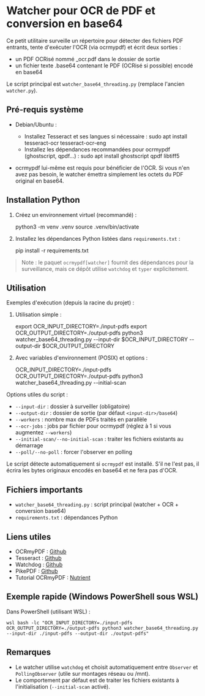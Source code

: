# Watcher pour OCR de PDF et conversion en base64

Ce petit utilitaire surveille un répertoire pour détecter des fichiers PDF entrants, tente d'exécuter l'OCR (via ocrmypdf) et écrit deux sorties :

- un PDF OCRisé nommé <nom>_ocr.pdf dans le dossier de sortie
- un fichier texte <nom>.base64 contenant le PDF (OCRisé si possible) encodé en base64

Le script principal est `watcher_base64_threading.py` (remplace l'ancien `watcher.py`).

## Pré-requis système

- Debian/Ubuntu :
  - Installez Tesseract et ses langues si nécessaire :
	 sudo apt install tesseract-ocr tesseract-ocr-eng
  - Installez les dépendances recommandées pour ocrmypdf (ghostscript, qpdf...) :
	 sudo apt install ghostscript qpdf libtiff5

- ocrmypdf lui-même est requis pour bénéficier de l'OCR. Si vous n'en avez pas besoin, le watcher émettra simplement les octets du PDF original en base64.

## Installation Python

1. Créez un environnement virtuel (recommandé) :

	python3 -m venv .venv
	source .venv/bin/activate

2. Installez les dépendances Python listées dans `requirements.txt` :

	pip install -r requirements.txt

> Note : le paquet `ocrmypdf[watcher]` fournit des dépendances pour la surveillance, mais ce dépôt utilise `watchdog` et `typer` explicitement.

## Utilisation

Exemples d'exécution (depuis la racine du projet) :

1) Utilisation simple :

	export OCR_INPUT_DIRECTORY=./input-pdfs
	export OCR_OUTPUT_DIRECTORY=./output-pdfs
	python3 watcher_base64_threading.py --input-dir $OCR_INPUT_DIRECTORY --output-dir $OCR_OUTPUT_DIRECTORY

2) Avec variables d'environnement (POSIX) et options :

	OCR_INPUT_DIRECTORY=./input-pdfs OCR_OUTPUT_DIRECTORY=./output-pdfs python3 watcher_base64_threading.py --initial-scan

Options utiles du script :

- `--input-dir` : dossier à surveiller (obligatoire)
- `--output-dir` : dossier de sortie (par défaut `<input-dir>/base64`)
- `--workers` : nombre max de PDFs traités en parallèle
- `--ocr-jobs` : jobs par fichier pour ocrmypdf (réglez à 1 si vous augmentez `--workers`)
- `--initial-scan/--no-initial-scan` : traiter les fichiers existants au démarrage
- `--poll/--no-poll` : forcer l'observer en polling

Le script détecte automatiquement si `ocrmypdf` est installé. S'il ne l'est pas, il écrira les bytes originaux encodés en base64 et ne fera pas d'OCR.

## Fichiers importants

- `watcher_base64_threading.py` : script principal (watcher + OCR + conversion base64)
- `requirements.txt` : dépendances Python

## Liens utiles

- OCRmyPDF : [Github](https://github.com/ocrmypdf/OCRmyPDF)
- Tesseract : [Github](https://github.com/tesseract-ocr/tesseract)
- Watchdog : [Github](https://github.com/gorakhargosh/watchdog)
- PikePDF : [Github](https://github.com/pikepdf/pikepdf)
- Tutorial OCRmyPDF : [Nutrient](https://www.nutrient.io/blog/how-to-ocr-pdfs-in-linux/)

## Exemple rapide (Windows PowerShell sous WSL)

Dans PowerShell (utilisant WSL) :

	wsl bash -lc "OCR_INPUT_DIRECTORY=./input-pdfs OCR_OUTPUT_DIRECTORY=./output-pdfs python3 watcher_base64_threading.py --input-dir ./input-pdfs --output-dir ./output-pdfs"

## Remarques

- Le watcher utilise `watchdog` et choisit automatiquement entre `Observer` et `PollingObserver` (utile sur montages réseau ou /mnt).
- Le comportement par défaut est de traiter les fichiers existants à l'initialisation (`--initial-scan` activé).

